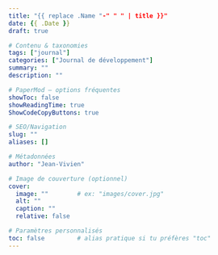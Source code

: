 ```yaml
---
title: "{{ replace .Name "-" " " | title }}"
date: {{ .Date }}
draft: true

# Contenu & taxonomies
tags: ["journal"]
categories: ["Journal de développement"]
summary: ""
description: ""

# PaperMod – options fréquentes
showToc: false
showReadingTime: true
ShowCodeCopyButtons: true

# SEO/Navigation
slug: ""
aliases: []

# Métadonnées
author: "Jean-Vivien"

# Image de couverture (optionnel)
cover:
  image: ""        # ex: "images/cover.jpg"
  alt: ""
  caption: ""
  relative: false

# Paramètres personnalisés
toc: false         # alias pratique si tu préfères "toc"
---
```

<!-- Écris librement ton entrée de journal ici -->
